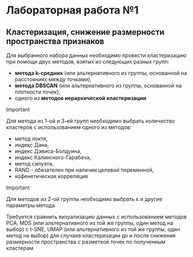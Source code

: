 # Лабораторная работа №1
## Кластеризация, снижение размерности пространства признаков
Для выбранного набора данных необходимо провести кластеризацию при помощи двух методов, взятых из следующих разных групп: <br/>
* **метода k-средних** (или альтернативного из группы, основанной на расстояниях между точками), <br/>
* **метода DBSCAN** (или альтернативного из группы, основанной на плотности точек), <br/>
* одного из **методов иерархической кластеризации** 

> [!IMPORTANT]
> Для метода из 1-ой и 3-ей групп необходимо выбрать количество кластеров с использованием одного из методов: <br/>
> * метод локтя, <br/>
> * индекс Дана, <br/>
> * индекс Дэвиса-Болдуина, <br/>
> * индекс Калинского-Гарабача, <br/>
> * метод силуэта, <br/>
> * RAND - обязателен при наличии целевой переменной, <br/>
> * кофенетическая корреляция

> [!IMPORTANT]
> Для методов из 2-ой группы необходимо выбрать ε и другие параметры метода

Требуется сравнить визуализацию данных с использованием методов PCA, MDS (или альтернативного из той же группы, один метод на выбор) с t-SNE, UMAP (или альтернативного из той же группы, один метод на выбор) для случаев кластеризации до и после снижения размерности пространства с разметкой точек по полученным кластерам
